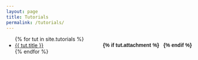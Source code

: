 ```yaml
---
layout: page
title: Tutorials
permalink: /tutorials/
---
```


<ul id="archive">
{% for tut in site.tutorials %}
      <li class="archiveposturl" style="background: transparent">
        <span><a href="{{ tut.url | prepend: site.baseurl}}">{{ tut.title }}</a></span>
<strong style="font-size:100%; font-family: 'Titillium Web', sans-serif; float:right">
<a title="Download problems (pdf)" href="{{ tut.pdf | prepend: site.baseurl }}"><i class="fas fa-file-pdf"></i></a> 
{% if tut.attachment %}
&nbsp; <a title="Download attachments (zip)" href="{{ tut.attachment | prepend: site.baseurl }}"><i class="fas fa-file-archive"></i></a>
{% endif %}
</strong> 
      </li>
{% endfor %}
</ul>